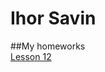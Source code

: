 # Ihor Savin
##My homeworks  
[Lesson 12](https://github.com/savinigoron/savinigoron.github.io/tree/master/Lesson12 "Creating web page")
